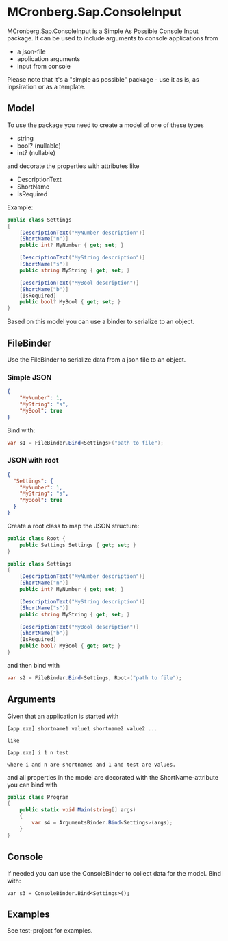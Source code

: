 # MCronberg.Sap.ConsoleInput

MCronberg.Sap.ConsoleInput is a Simple As Possible Console Input package. It can be used to include arguments to console applications from

- a json-file
- application arguments
- input from console

Please note that it's a "simple as possible" package - use it as is, as inpsiration or as a template.

## Model

To use the package you need to create a model of one of these types

- string
- bool? (nullable)
- int? (nullable)

and decorate the properties with attributes like

- DescriptionText
- ShortName
- IsRequired

Example:

```csharp
public class Settings
{
    [DescriptionText("MyNumber description")]
    [ShortName("n")]
    public int? MyNumber { get; set; }

    [DescriptionText("MyString description")]
    [ShortName("s")]
    public string MyString { get; set; }

    [DescriptionText("MyBool description")]
    [ShortName("b")]
    [IsRequired]
    public bool? MyBool { get; set; }
}
```

Based on this model you can use a binder to serialize to an object.

## FileBinder

Use the FileBinder to serialize data from a json file to an object.

### Simple JSON

```json
{
    "MyNumber": 1,
    "MyString": "s",
    "MyBool": true
}
```

Bind with:

```csharp
var s1 = FileBinder.Bind<Settings>("path to file");
```

### JSON with root

```json
{
  "Settings": {
    "MyNumber": 1,
    "MyString": "s",
    "MyBool": true
  }
}
```

Create a root class to map the JSON structure:

```csharp
public class Root {
    public Settings Settings { get; set; }
}

public class Settings
{
    [DescriptionText("MyNumber description")]
    [ShortName("n")]
    public int? MyNumber { get; set; }

    [DescriptionText("MyString description")]
    [ShortName("s")]
    public string MyString { get; set; }

    [DescriptionText("MyBool description")]
    [ShortName("b")]
    [IsRequired]
    public bool? MyBool { get; set; }
}
```

and then bind with

```csharp
var s2 = FileBinder.Bind<Settings, Root>("path to file");
```
## Arguments

Given that an application is started with

```
[app.exe] shortname1 value1 shortname2 value2 ...

like

[app.exe] i 1 n test

where i and n are shortnames and 1 and test are values.
```

and all properties in the model are decorated with the ShortName-attribute you can bind with

```csharp
public class Program
{
    public static void Main(string[] args)
    {
        var s4 = ArgumentsBinder.Bind<Settings>(args);
    }
}
```

## Console

If needed you can use the ConsoleBinder to collect data for the model. Bind with:

```
var s3 = ConsoleBinder.Bind<Settings>();
```

## Examples

See test-project for examples.
